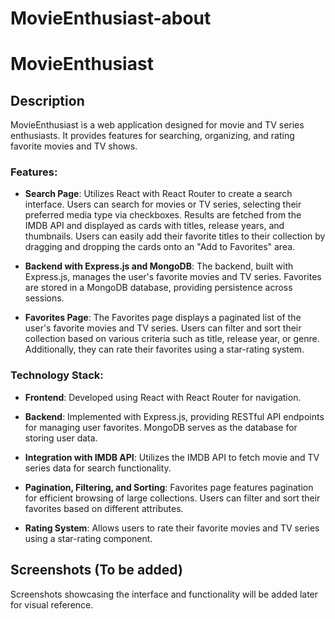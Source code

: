 # MovieEnthusiast-about



# MovieEnthusiast

## Description

MovieEnthusiast is a web application designed for movie and TV series enthusiasts. It provides features for searching, organizing, and rating favorite movies and TV shows.

### Features:

- **Search Page**: Utilizes React with React Router to create a search interface. Users can search for movies or TV series, selecting their preferred media type via checkboxes. Results are fetched from the IMDB API and displayed as cards with titles, release years, and thumbnails. Users can easily add their favorite titles to their collection by dragging and dropping the cards onto an "Add to Favorites" area.

- **Backend with Express.js and MongoDB**: The backend, built with Express.js, manages the user's favorite movies and TV series. Favorites are stored in a MongoDB database, providing persistence across sessions.

- **Favorites Page**: The Favorites page displays a paginated list of the user's favorite movies and TV series. Users can filter and sort their collection based on various criteria such as title, release year, or genre. Additionally, they can rate their favorites using a star-rating system.

### Technology Stack:

- **Frontend**: Developed using React with React Router for navigation.

- **Backend**: Implemented with Express.js, providing RESTful API endpoints for managing user favorites. MongoDB serves as the database for storing user data.

- **Integration with IMDB API**: Utilizes the IMDB API to fetch movie and TV series data for search functionality.

- **Pagination, Filtering, and Sorting**: Favorites page features pagination for efficient browsing of large collections. Users can filter and sort their favorites based on different attributes.

- **Rating System**: Allows users to rate their favorite movies and TV series using a star-rating component.

## Screenshots (To be added)

Screenshots showcasing the interface and functionality will be added later for visual reference.
